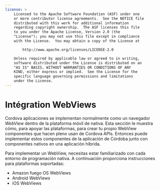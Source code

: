 ```yaml
---
license: >
    Licensed to the Apache Software Foundation (ASF) under one
    or more contributor license agreements.  See the NOTICE file
    distributed with this work for additional information
    regarding copyright ownership.  The ASF licenses this file
    to you under the Apache License, Version 2.0 (the
    "License"); you may not use this file except in compliance
    with the License.  You may obtain a copy of the License at

        http://www.apache.org/licenses/LICENSE-2.0

    Unless required by applicable law or agreed to in writing,
    software distributed under the License is distributed on an
    "AS IS" BASIS, WITHOUT WARRANTIES OR CONDITIONS OF ANY
    KIND, either express or implied.  See the License for the
    specific language governing permissions and limitations
    under the License.
---
```


# Intégration WebViews

Cordova aplicaciones se implementan normalmente como un navegador *WebView* dentro de la plataforma móvil de nativa. Esta sección le muestra cómo, para apoyar las plataformas, para crear tu propio WebView componentes que hacen pleno usan de Cordova APIs. Entonces puede implementar estos componentes de la aplicación de Córdoba junto con componentes nativos en una aplicación híbrida.

Para implementar un WebView, necesitas estar familiarizado con cada entorno de programación nativa. A continuación proporciona instrucciones para plataformas soportadas:

*   Amazon fuego OS WebViews
*   Android WebViews
*   iOS WebViews